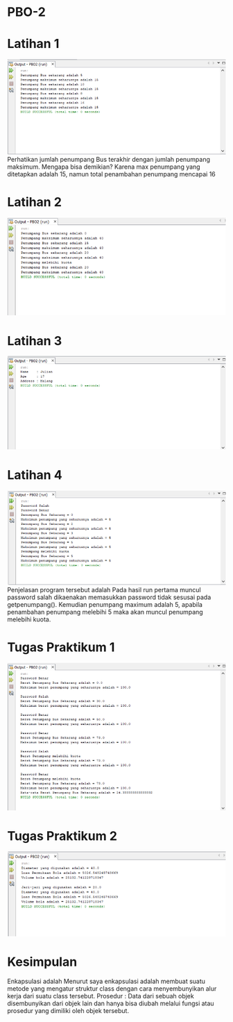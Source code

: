 # PBO-2
# Latihan 1
![Alt Text](https://github.com/memorezasabana/PBO-2/blob/master/Lat%201.png)
Perhatikan jumlah penumpang Bus terakhir dengan jumlah penumpang maksimum. 
Mengapa bisa demikian?
Karena max penumpang yang ditetapkan adalah 15, namun total penambahan penumpang mencapai 16
# Latihan 2
![Alt Text](https://github.com/memorezasabana/PBO-2/blob/master/Lat%202.png)
# Latihan 3
![Alt Text](https://github.com/memorezasabana/PBO-2/blob/master/Lat%203.png)
# Latihan 4
![Alt Text](https://github.com/memorezasabana/PBO-2/blob/master/Lat%204.png)
Penjelasan program tersebut adalah
Pada hasil run pertama muncul password salah dikaenakan memasukkan password tidak sesusai pada getpenumpang(). Kemudian penumpang maximum adalah 5, apabila penambahan penumpang melebihi 5 maka akan muncul penumpang melebihi kuota.
# Tugas Praktikum 1
![Alt Text](https://github.com/memorezasabana/PBO-2/blob/master/TP%201.png)
# Tugas Praktikum 2
![Alt Text](https://github.com/memorezasabana/PBO-2/blob/master/TP%202.png)
# Kesimpulan
Enkapsulasi adalah Menurut saya enkapsulasi adalah membuat suatu metode yang mengatur struktur class dengan cara menyembunyikan alur kerja dari suatu class tersebut.
Prosedur :
Data dari sebuah objek disembunyikan dari objek lain dan hanya bisa diubah melalui fungsi atau prosedur yang dimiliki oleh objek tersebut.
